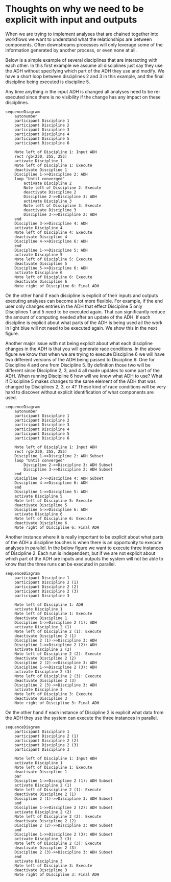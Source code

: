 # Thoughts on why we need to be explicit with input and outputs

When we are trying to implement analyses that are chained together into workflows we want to understand what the relationships are between components. Often downstreams processes will only leverage some of the information generated by another process, or even none at all.

Below is a simple example of several disciplines that are interacting with each other. In this first example we assume all disciplines just say they use the ADH without specifying which part of the ADH they use and modify. We have a short loop between disciplines 2 and 3 in this example, and the final discipline being executed is discipline 5.

Any time anything in the input ADH is changed all analyses need to be re-executed since there is no visibility if the change has any impact on these disciplines.

```{mermaid}
sequenceDiagram
    autonumber
    participant Discipline 1
    participant Discipline 2
    participant Discipline 3
    participant Discipline 4
    participant Discipline 5
    participant Discipline 6

    Note left of Discipline 1: Input ADH
    rect rgb(230, 255, 255)
    activate Discipline 1
    Note left of Discipline 1: Execute
    deactivate Discipline 1
    Discipline 1->>Discipline 2: ADH
    loop "Until converged"
        activate Discipline 2
        Note left of Discipline 2: Execute
        deactivate Discipline 2
        Discipline 2->>Discipline 3: ADH
        activate Discipline 3
        Note left of Discipline 3: Execute
        deactivate Discipline 3
        Discipline 3->>Discipline 2: ADH
    end
    Discipline 3->>Discipline 4: ADH
    activate Discipline 4
    Note left of Discipline 4: Execute
    deactivate Discipline 4
    Discipline 4->>Discipline 6: ADH
    end
    Discipline 1->>Discipline 5: ADH
    activate Discipline 5
    Note left of Discipline 5: Execute
    deactivate Discipline 5
    Discipline 5->>Discipline 6: ADH
    activate Discipline 6
    Note left of Discipline 6: Execute
    deactivate Discipline 6
    Note right of Discipline 6: Final ADH
```

On the other hand if each discipline is explicit of their inputs and outputs executing analyses can become a lot more flexible. For example, if the end user only changes entries in the ADH that effect Discipline 5 only Disciplines 1 and 5 need to be executed again. That can significantly reduce the amount of computing needed after an update of the ADH. If each discipline is explicit about what parts of the ADH is being used all the work in light blue will not need to be executed again. We show this in the next figure.

Another major issue with not being explicit about what each discipline changes in the ADH is that you will generate race conditions. In the above figure we know that when we are trying to execute Discipline 6 we will have two different versions of the ADH being passed to Discipline 6: One for Discipline 4 and one from Discipline 5. By definition those two will be different since Discipline 2, 3, and 4 all made updates to some part of the ADH. When running Discipline 6 how will we know what ADH to use? What if Discipline 5 makes changes to the same element of the ADH that was changed by Disciplines 2, 3, or 4? These kind of race conditions will be very hard to discover without explicit identification of what components are used.

```{mermaid}
sequenceDiagram
    autonumber
    participant Discipline 1
    participant Discipline 2
    participant Discipline 3
    participant Discipline 4
    participant Discipline 5
    participant Discipline 6

    Note left of Discipline 1: Input ADH
    rect rgb(230, 255, 255)
    Discipline 1->>Discipline 2: ADH Subset
    loop "Until converged"
        Discipline 2->>Discipline 3: ADH Subset
        Discipline 3->>Discipline 2: ADH Subset
    end
    Discipline 3->>Discipline 4: ADH Subset
    Discipline 4->>Discipline 6: ADH
    end
    Discipline 1->>Discipline 5: ADH
    activate Discipline 5
    Note left of Discipline 5: Execute
    deactivate Discipline 5
    Discipline 5->>Discipline 6: ADH
    activate Discipline 6
    Note left of Discipline 6: Execute
    deactivate Discipline 6
    Note right of Discipline 6: Final ADH
```

Another instance where it is really important to be explicit about what parts of the ADH a discipline touches is when there is an opportunity to execute analyses in parallel. In the below figure we want to execute three instances of Discipline 2. Each run is independent, but if we are not explicit about which part of the ADH are inputs and outputs the system will not be able to know that the three runs can be executed in parallel.

```{mermaid}
sequenceDiagram
    participant Discipline 1
    participant Discipline 2 (1)
    participant Discipline 2 (2)
    participant Discipline 2 (3)
    participant Discipline 3

    Note left of Discipline 1: ADH
    activate Discipline 1
    Note left of Discipline 1: Execute
    deactivate Discipline 1
    Discipline 1->>Discipline 2 (1): ADH
    activate Discipline 2 (1)
    Note left of Discipline 2 (1): Execute
    deactivate Discipline 2 (1)
    Discipline 2 (1)->>Discipline 3: ADH
    Discipline 1->>Discipline 2 (2): ADH
    activate Discipline 2 (2)
    Note left of Discipline 2 (2): Execute
    deactivate Discipline 2 (2)
    Discipline 2 (2)->>Discipline 3: ADH
    Discipline 1->>Discipline 2 (3): ADH
    activate Discipline 2 (3)
    Note left of Discipline 2 (3): Execute
    deactivate Discipline 2 (3)
    Discipline 2 (3)->>Discipline 3: ADH
    activate Discipline 3
    Note left of Discipline 3: Execute
    deactivate Discipline 3
    Note right of Discipline 3: Final ADH
```

On the other hand if each instance of Discipline 2 is explicit what data from the ADH they use the system can execute the three instances in parallel.

```{mermaid}
sequenceDiagram
    participant Discipline 1
    participant Discipline 2 (1)
    participant Discipline 2 (2)
    participant Discipline 2 (3)
    participant Discipline 3

    Note left of Discipline 1: Input ADH
    activate Discipline 1
    Note left of Discipline 1: Execute
    deactivate Discipline 1
    par
    Discipline 1->>Discipline 2 (1): ADH Subset
    activate Discipline 2 (1)
    Note left of Discipline 2 (1): Execute
    deactivate Discipline 2 (1)
    Discipline 2 (1)->>Discipline 3: ADH Subset
    and
    Discipline 1->>Discipline 2 (2): ADH Subset
    activate Discipline 2 (2)
    Note left of Discipline 2 (2): Execute
    deactivate Discipline 2 (2)
    Discipline 2 (2)->>Discipline 3: ADH Subset
    and
    Discipline 1->>Discipline 2 (3): ADH Subset
    activate Discipline 2 (3)
    Note left of Discipline 2 (3): Execute
    deactivate Discipline 2 (3)
    Discipline 2 (3)->>Discipline 3: ADH Subset
    end
    activate Discipline 3
    Note left of Discipline 3: Execute
    deactivate Discipline 3
    Note right of Discipline 3: Final ADH
```
